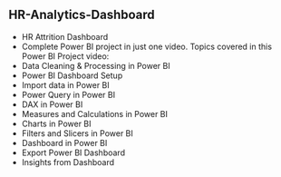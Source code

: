 ## HR-Analytics-Dashboard
* HR Attrition Dashboard
* Complete Power BI project in just one video. Topics covered in this Power BI Project video: 
* Data Cleaning & Processing in Power BI
* Power BI Dashboard Setup
* Import data in Power BI
* Power Query in Power BI
* DAX in Power BI
* Measures and Calculations in Power BI
* Charts in Power BI
* Filters and Slicers in Power BI
* Dashboard in Power BI 
* Export Power BI Dashboard
* Insights from Dashboard
